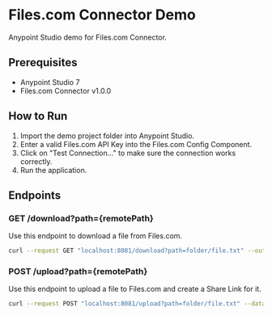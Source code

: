 # Files.com Connector Demo

Anypoint Studio demo for Files.com Connector.

## Prerequisites

* Anypoint Studio 7
* Files.com Connector v1.0.0

## How to Run

1. Import the demo project folder into Anypoint Studio.
1. Enter a valid Files.com API Key into the Files.com Config Component.
1. Click on "Test Connection..." to make sure the connection works correctly.
1. Run the application.

## Endpoints

### GET /download?path={remotePath}

Use this endpoint to download a file from Files.com.

```bash
curl --request GET "localhost:8081/download?path=folder/file.txt" --output file.txt
```

### POST /upload?path={remotePath}

Use this endpoint to upload a file to Files.com and create a Share Link for it.

```bash
curl --request POST "localhost:8081/upload?path=folder/file.txt" --data-binary @file.txt
```
